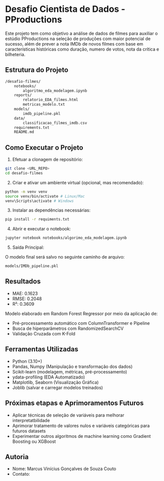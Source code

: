 # Desafio Cientista de Dados - PProductions

Este projeto tem como objetivo a análise de dados de filmes para auxiliar o estúdio PProductions na seleção de produções com maior potencial de sucesso, além de prever a nota IMDb de novos filmes com base em características históricas como duração, numero de votos, nota da crítica e bilheteria.

## Estrutura do Projeto

```bash
/desafio-filmes/
    notebooks/
        algoritmo_eda_modelagem.ipynb
    reports/
        relatorio_EDA_filmes.html
        metricas_modelo.txt
    models/
        imdb_pipeline.pkl
    data/
        classificacao_filmes_imdb.csv
    requirements.txt
    README.md
```

## Como Executar o Projeto

1. Efetuar a clonagem de repositório:

```bash
git clone <URL_REPO>
cd desafio-filmes
```

2. Criar e ativar um ambiente virtual (opcional, mas recomendado):

```bash
python -m venv venv
source venv/bin/activate # Linux/Mac
venv\Scripts\activate # Windows
```

3. Instalar as dependências necessárias:

```bash
pip install -r requiments.txt
```

4. Abrir e executar o notebook:

```bash
jupyter notebook notebooks/algorimo_eda_modelagem.ipynb
```

5. Saída Principal:

O modelo final será salvo no seguinte caminho de arquivo:

```bash
models/IMDb_pipeline.pkl
```

## Resultados

- MAE: 0.1623
- RMSE: 0.2048
- R²: 0.3609

Modelo elaborado em Random Forest Regressor por meio da aplicação de: 

- Pré-processamento automático com ColumnTransformer e Pipeline
- Busca de hiperparâmetros com RandomizedSearchCV
- Validação Cruzada com K-Fold

## Ferramentas Utilizadas

- Python (3.10+)
- Pandas, Numpy (Manipulação e transformação dos dados)
- Scikit-learn (modelagem, métricas, pré-processamento)
- ydata-profiling (EDA Automatizado)
- Matplotlib, Seaborn (Visualização Gráfica)
- Joblib (salvar e carregar modelos treinados)

## Próximas etapas e Aprimoramentos Futuros

- Aplicar técnicas de seleção de variáveis para melhorar interpretatbilidade
- Aprimorar tratamento de valores nulos e variáveis categóricas para futuros datasets
- Experimentar outros algoritmos de machine learning como Gradient Boosting ou XGBoost

## Autoria
- Nome: Marcus Vinícius Gonçalves de Souza Couto
- Contato: 